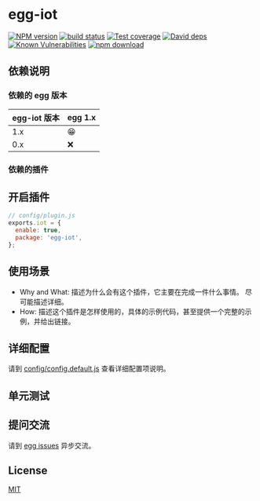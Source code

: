# egg-iot

[![NPM version][npm-image]][npm-url]
[![build status][travis-image]][travis-url]
[![Test coverage][codecov-image]][codecov-url]
[![David deps][david-image]][david-url]
[![Known Vulnerabilities][snyk-image]][snyk-url]
[![npm download][download-image]][download-url]

[npm-image]: https://img.shields.io/npm/v/egg-iot.svg?style=flat-square
[npm-url]: https://npmjs.org/package/egg-iot
[travis-image]: https://img.shields.io/travis/eggjs/egg-iot.svg?style=flat-square
[travis-url]: https://travis-ci.org/eggjs/egg-iot
[codecov-image]: https://img.shields.io/codecov/c/github/eggjs/egg-iot.svg?style=flat-square
[codecov-url]: https://codecov.io/github/eggjs/egg-iot?branch=master
[david-image]: https://img.shields.io/david/eggjs/egg-iot.svg?style=flat-square
[david-url]: https://david-dm.org/eggjs/egg-iot
[snyk-image]: https://snyk.io/test/npm/egg-iot/badge.svg?style=flat-square
[snyk-url]: https://snyk.io/test/npm/egg-iot
[download-image]: https://img.shields.io/npm/dm/egg-iot.svg?style=flat-square
[download-url]: https://npmjs.org/package/egg-iot

<!--
Description here.
-->

## 依赖说明

### 依赖的 egg 版本

egg-iot 版本 | egg 1.x
--- | ---
1.x | 😁
0.x | ❌

### 依赖的插件
<!--

如果有依赖其它插件，请在这里特别说明。如

- security
- multipart

-->

## 开启插件

```js
// config/plugin.js
exports.iot = {
  enable: true,
  package: 'egg-iot',
};
```

## 使用场景

- Why and What: 描述为什么会有这个插件，它主要在完成一件什么事情。
尽可能描述详细。
- How: 描述这个插件是怎样使用的，具体的示例代码，甚至提供一个完整的示例，并给出链接。

## 详细配置

请到 [config/config.default.js](config/config.default.js) 查看详细配置项说明。

## 单元测试

<!-- 描述如何在单元测试中使用此插件，例如 schedule 如何触发。无则省略。-->

## 提问交流

请到 [egg issues](https://github.com/eggjs/egg/issues) 异步交流。

## License

[MIT](LICENSE)
